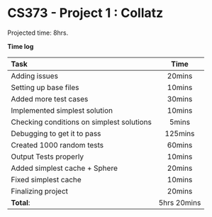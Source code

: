 # CS373 - Project 1 : Collatz

Projected time: 8hrs. 

__Time log__

| Task | Time |
|:------|:------:|
| Adding issues | 20mins |
| Setting up base files | 10mins | 
| Added more test cases | 30mins | 
| Implemented simplest solution | 10mins | 
| Checking conditions on simplest solutions | 5mins | 
| Debugging to get it to pass | 125mins | 
| Created 1000 random tests | 60mins | 
| Output Tests properly | 10mins | 
| Added simplest cache + Sphere| 20mins | 
| Fixed simplest cache | 10mins |
| Finalizing project | 20mins | 
| __Total__: | 5hrs 20mins | 

